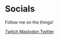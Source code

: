 # Socials

Follow me on the things!

<a class="button text-purple-500 w-full my-2" href="https://twitch.tv/aciddotexe">
  <Icon icon="fa-brands fa-twitch"/> Twitch
</a>

<a class="button text-indigo-500 w-full my-2" href="https://mastodon.au/@aciddotEXE">
  <Icon icon="fa-brands fa-mastodon"/> Mastodon
</a>

<a class="button text-blue-500 w-full my-2" href="https://twitter.com/aciddotexe">
  <Icon icon="fa-brands fa-twitter"/> Twitter
</a>